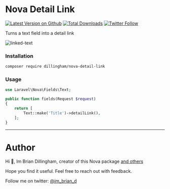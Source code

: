 # Nova Detail Link

[![Latest Version on Github](https://img.shields.io/github/release/dillingham/nova-detail-link.svg?style=flat-square)](https://packagist.org/packages/dillingham/nova-detail-link)
[![Total Downloads](https://img.shields.io/packagist/dt/dillingham/nova-detail-link.svg?style=flat-square)](https://packagist.org/packages/dillingham/nova-detail-link) [![Twitter Follow](https://img.shields.io/twitter/follow/dillinghammm?color=%231da1f1&label=Twitter&logo=%231da1f1&logoColor=%231da1f1&style=flat-square)](https://twitter.com/im_brian_d)

Turns a text field into a detail link

![linked-text](https://user-images.githubusercontent.com/29180903/56322239-7de81200-6136-11e9-9ea0-c29f3254b2d7.png)

### Installation

```bash
composer require dillingham/nova-detail-link
```

### Usage

```php
use Laravel\Nova\Fields\Text;
```
```php
public function fields(Request $request)
{
    return [
        Text::make('Title')->detailLink(),
    ];
}
```
---


# Author

Hi 👋, Im Brian Dillingham, creator of this Nova package [and others](https://novapackages.com/collaborators/dillingham)

Hope you find it useful. Feel free to reach out with feedback.

Follow me on twitter: [@im_brian_d](https://twitter.com/im_brian_d) 
